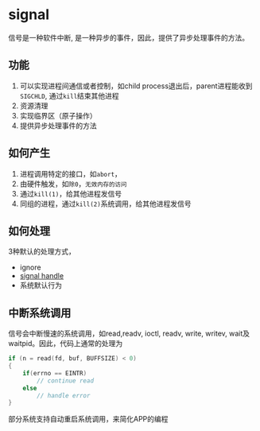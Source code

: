 # signal
信号是一种软件中断, 是一种异步的事件，因此，提供了异步处理事件的方法。

## 功能
1. 可以实现进程间通信或者控制，如child process退出后，parent进程能收到`SIGCHLD`, 通过`kill`结束其他进程
2. 资源清理
3. 实现临界区（原子操作）
4. 提供异步处理事件的方法

## 如何产生
1. 进程调用特定的接口，如`abort`，
2. 由硬件触发，如`除0`，`无效内存的访问`
3. 通过`kill(1)`，给其他进程发信号
4. 同组的进程，通过`kill(2)`系统调用，给其他进程发信号

## 如何处理
3种默认的处理方式，
- ignore
- [signal handle](./signalHandle.md)
- 系统默认行为

## 中断系统调用
信号会中断慢速的系统调用，如read,readv, ioctl, readv, write, writev, wait及waitpid。因此，代码上通常的处理为
```cpp
if (n = read(fd, buf, BUFFSIZE) < 0)
{
    if(errno == EINTR)
        // continue read
    else
        // handle error
}
```
部分系统支持自动重启系统调用，来简化APP的编程
